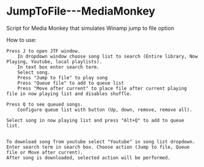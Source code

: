 JumpToFile---MediaMonkey
========================

Script for Media Monkey that simulates Winamp jump to file option


How to use:

    Press J to open JTF window.
        In dropdown window choose song list to search (Entire library, Now Playing, Youtube, local playlists).
        In text box enter search term.
        Select song.
        Press "Jump to file" to play song
        Press "Queue file" to add to queue list
        Press "Move after current" to place file after current playing file in now playing list and disables shuffle.
        
    Press Q to see queued songs.
        Configure queue list with button (Up, down, remove, remove all).
        
    Select song in now playing list and press "Alt+Q" to add to queue list.
	
	
	To download song from youtube select "Youtube" in song list dropdown. Enter search term in search box. Choose action (Jump to file, Queue file or Move after current).
	After song is downloaded, selected action will be performed.
